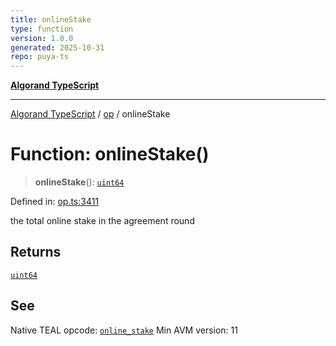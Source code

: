 ```yaml
---
title: onlineStake
type: function
version: 1.0.0
generated: 2025-10-31
repo: puya-ts
---
```

[**Algorand TypeScript**](../../README.md)

***

[Algorand TypeScript](../../modules.md) / [op](../README.md) / onlineStake

# Function: onlineStake()

> **onlineStake**(): [`uint64`](../../index/type-aliases/uint64.md)

Defined in: [op.ts:3411](https://github.com/algorandfoundation/puya-ts/blob/main/packages/algo-ts/src/op.ts#L3411)

the total online stake in the agreement round

## Returns

[`uint64`](../../index/type-aliases/uint64.md)

## See

Native TEAL opcode: [`online_stake`](https://dev.algorand.co/reference/algorand-teal/opcodes#online_stake)
Min AVM version: 11
